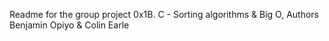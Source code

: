 Readme for the group project 0x1B. C - Sorting algorithms & Big O, Authors Benjamin Opiyo & Colin Earle
